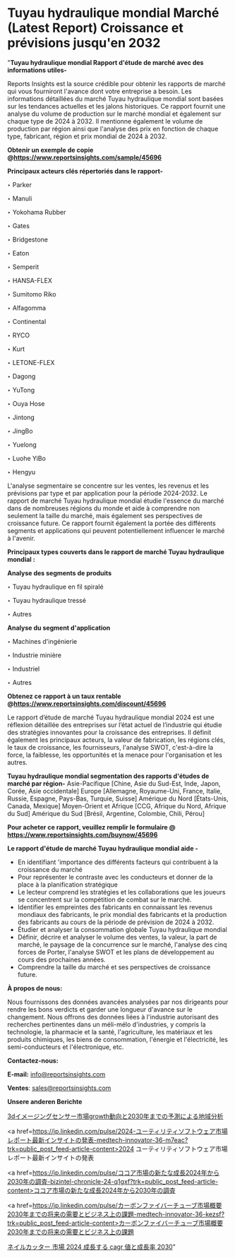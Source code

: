# Tuyau hydraulique mondial Marché (Latest Report) Croissance et prévisions jusqu'en 2032

"<strong>Tuyau hydraulique mondial Rapport d'étude de marché avec des informations utiles-</strong>

Reports Insights est la source crédible pour obtenir les rapports de marché qui vous fourniront l'avance dont votre entreprise a besoin. Les informations détaillées du marché Tuyau hydraulique mondial sont basées sur les tendances actuelles et les jalons historiques. Ce rapport fournit une analyse du volume de production sur le marché mondial et également sur chaque type de 2024 à 2032. Il mentionne également le volume de production par région ainsi que l'analyse des prix en fonction de chaque type, fabricant, région et prix mondial de 2024 à 2032.

<strong><b>Obtenir un exemple de copie @</b></strong><a href=https://www.reportsinsights.com/sample/45696><strong><b>https://www.reportsinsights.com/sample/45696</b></strong></a>

<b>Principaux acteurs clés répertoriés dans le rapport-</b>

<b> </b>‣ Parker

‣ Manuli

‣ Yokohama Rubber

‣ Gates

‣ Bridgestone

‣ Eaton

‣ Semperit

‣ HANSA-FLEX

‣ Sumitomo Riko

‣ Alfagomma

‣ Continental

‣ RYCO

‣ Kurt

‣ LETONE-FLEX

‣ Dagong

‣ YuTong

‣ Ouya Hose

‣ Jintong

‣ JingBo

‣ Yuelong

‣ Luohe YiBo

‣ Hengyu

L'analyse segmentaire se concentre sur les ventes, les revenus et les prévisions par type et par application pour la période 2024-2032. Le rapport de marché Tuyau hydraulique mondial étudie l'essence du marché dans de nombreuses régions du monde et aide à comprendre non seulement la taille du marché, mais également ses perspectives de croissance future. Ce rapport fournit également la portée des différents segments et applications qui peuvent potentiellement influencer le marché à l'avenir.

<strong>Principaux types couverts dans le rapport de marché Tuyau hydraulique mondial :</strong>

<strong>Analyse des segments de produits</strong>

‣ Tuyau hydraulique en fil spiralé

‣ Tuyau hydraulique tressé

‣ Autres

<strong>Analyse du segment d'application</strong>

‣ Machines d'ingénierie

‣ Industrie minière

‣ Industriel

‣ Autres

<strong><b>Obtenez ce rapport à un taux rentable @</b></strong><a href=https://www.reportsinsights.com/discount/45696><strong><b>https://www.reportsinsights.com/discount/45696</b></strong></a>

Le rapport d’étude de marché Tuyau hydraulique mondial 2024 est une réflexion détaillée des entreprises sur l’état actuel de l’industrie qui étudie des stratégies innovantes pour la croissance des entreprises. Il définit également les principaux acteurs, la valeur de fabrication, les régions clés, le taux de croissance, les fournisseurs, l'analyse SWOT, c'est-à-dire la force, la faiblesse, les opportunités et la menace pour l'organisation et les autres.

<strong>Tuyau hydraulique mondial segmentation des rapports d'études de marché par région-</strong>
Asie-Pacifique [Chine, Asie du Sud-Est, Inde, Japon, Corée, Asie occidentale]
Europe [Allemagne, Royaume-Uni, France, Italie, Russie, Espagne, Pays-Bas, Turquie, Suisse]
Amérique du Nord [États-Unis, Canada, Mexique]
Moyen-Orient et Afrique [CCG, Afrique du Nord, Afrique du Sud]
Amérique du Sud [Brésil, Argentine, Colombie, Chili, Pérou]

<strong>Pour acheter ce rapport, veuillez remplir le formulaire @   <a href=https://www.reportsinsights.com/buynow/45696>https://www.reportsinsights.com/buynow/45696</a></strong>

<strong>Le rapport d'étude de marché Tuyau hydraulique mondial aide -</strong>
<ul>
  <li>En identifiant 'importance des différents facteurs qui contribuent à la croissance du marché</li>
  <li>Pour représenter le contraste avec les conducteurs et donner de la place à la planification stratégique</li>
  <li>Le lecteur comprend les stratégies et les collaborations que les joueurs se concentrent sur la compétition de combat sur le marché.</li>
  <li>Identifier les empreintes des fabricants en connaissant les revenus mondiaux des fabricants, le prix mondial des fabricants et la production des fabricants au cours de la période de prévision de 2024 à 2032.</li>
  <li>Étudier et analyser la consommation globale Tuyau hydraulique mondial</li>
  <li>Définir, décrire et analyser le volume des ventes, la valeur, la part de marché, le paysage de la concurrence sur le marché, l'analyse des cinq forces de Porter, l'analyse SWOT et les plans de développement au cours des prochaines années.</li>
  <li>Comprendre la taille du marché et ses perspectives de croissance future.</li>
</ul>
<strong>À propos de nous:</strong>

Nous fournissons des données avancées analysées par nos dirigeants pour rendre les bons verdicts et garder une longueur d'avance sur le changement. Nous offrons des données liées à l'industrie autorisant des recherches pertinentes dans un méli-mélo d'industries, y compris la technologie, la pharmacie et la santé, l'agriculture, les matériaux et les produits chimiques, les biens de consommation, l'énergie et l'électricité, les semi-conducteurs et l'électronique, etc.

<strong>Contactez-nous:</strong>

<strong>E-mail:</strong> <a href=mailto:info@reportsinsights.com>info@reportsinsights.com</a>

<strong>Ventes</strong>: <a href=mailto:sales@reportsinsights.com>sales@reportsinsights.com</a>

<strong>Unsere anderen Berichte</strong>

<a href=https://www.linkedin.com/pulse/3dイメージングセンサー市場growth動向と2030年までの予測による地域分析-reports-insights-expert-ab0be/>3dイメージングセンサー市場growth動向と2030年までの予測による地域分析</a>

<a href=https://jp.linkedin.com/pulse/2024-ユーティリティソフトウェア市場レポート最新インサイトの発表-medtech-innovator-36-m7eac?trk=public_post_feed-article-content>2024 ユーティリティソフトウェア市場レポート最新インサイトの発表</a>

<a href=https://jp.linkedin.com/pulse/ココア市場の新たな成長2024年から2030年の調査-bizintel-chronicle-24-q1gxf?trk=public_post_feed-article-content>ココア市場の新たな成長2024年から2030年の調査</a>

<a href=https://jp.linkedin.com/pulse/カーボンファイバーチューブ市場概要2030年までの将来の需要とビジネス上の課題-medtech-innovator-36-kezsf?trk=public_post_feed-article-content>カーボンファイバーチューブ市場概要2030年までの将来の需要とビジネス上の課題</a>

<a href=https://www.linkedin.com/pulse/ネイルカッター-市場-2024-成長する-cagr-値と成長率-2030-reportsinsights-pvt-ltd-vc3pf/>ネイルカッター 市場 2024 成長する cagr 値と成長率 2030</a>"
